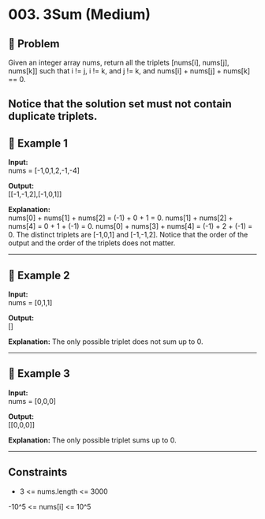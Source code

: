 # 003. 3Sum (Medium)

## 📌 Problem

Given an integer array nums, return all the triplets [nums[i], nums[j], nums[k]] such that i != j, i != k, and j != k, and nums[i] + nums[j] + nums[k] == 0.

Notice that the solution set must not contain duplicate triplets.
---

## 🔹 Example 1
**Input:**  
nums = [-1,0,1,2,-1,-4]

**Output:**  
[[-1,-1,2],[-1,0,1]]

**Explanation:**  
nums[0] + nums[1] + nums[2] = (-1) + 0 + 1 = 0.
nums[1] + nums[2] + nums[4] = 0 + 1 + (-1) = 0.
nums[0] + nums[3] + nums[4] = (-1) + 2 + (-1) = 0.
The distinct triplets are [-1,0,1] and [-1,-1,2].
Notice that the order of the output and the order of the triplets does not matter.

---

## 🔹 Example 2
**Input:**  
nums = [0,1,1]

**Output:**  
[]

**Explanation:**
The only possible triplet does not sum up to 0.

---

## 🔹 Example 3
**Input:**  
nums = [0,0,0]

**Output:**  
[[0,0,0]]

**Explanation:**
The only possible triplet sums up to 0.

---

## Constraints
- 3 <= nums.length <= 3000

-10^5 <= nums[i] <= 10^5

